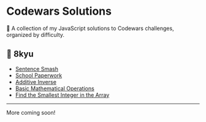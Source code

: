 # Codewars Solutions

🧠 A collection of my JavaScript solutions to Codewars challenges, organized by difficulty.

## 📁 8kyu

- [Sentence Smash](sentence-smash.js.txt)
- [School Paperwork](1-school-paperwork.js.txt)
- [Additive Inverse](additive-inverse.js.txt)
- [Basic Mathematical Operations](basic-mathematical-operations.js.txt)
- [Find the Smallest Integer in the Array](find-the-smallest-integer.js.txt)

---

More coming soon!
